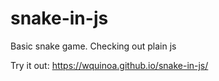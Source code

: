 # snake-in-js
Basic snake game. Checking out plain js

Try it out: https://wquinoa.github.io/snake-in-js/
